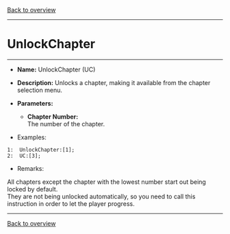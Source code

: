 [Back to overview](index.md)

---
# UnlockChapter
---
- **Name:** UnlockChapter (UC)
- **Description:** Unlocks a chapter, making it available from the chapter selection menu.
- **Parameters:**
  - **Chapter Number:**  
    The number of the chapter.

- Examples:
```
1:  UnlockChapter:[1];
2:  UC:[3];
```

- Remarks:
>
All chapters except the chapter with the lowest number start out being locked by default.  
They are not being unlocked automatically, so you need to call this instruction in order to let the player progress.

---
[Back to overview](index.md)
